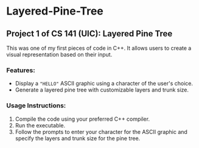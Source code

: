 # Layered-Pine-Tree
## Project 1 of CS 141 (UIC): Layered Pine Tree

This was one of my first pieces of code in C++. It allows users to create a visual representation based on their input.

### Features:
- Display a `"HELLO"` ASCII graphic using a character of the user's choice.
- Generate a layered pine tree with customizable layers and trunk size.

### Usage Instructions:
1. Compile the code using your preferred C++ compiler.
2. Run the executable.
3. Follow the prompts to enter your character for the ASCII graphic and specify the layers and trunk size for the pine tree.
